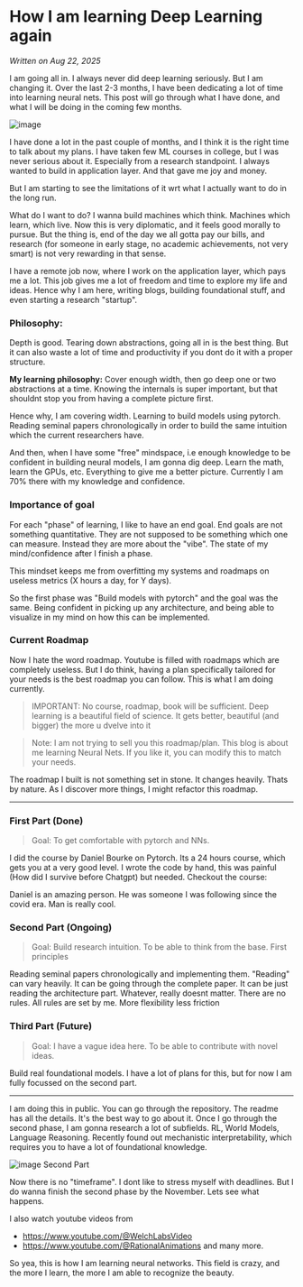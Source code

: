 # How I am learning Deep Learning again

*Written on Aug 22, 2025*

I am going all in. I always never did deep learning seriously. But I am changing it. Over the last 2-3 months, I have been dedicating a lot of time into learning neural nets. This post will go through what I have done, and what I will be doing in the coming few months.

![image](/articleimages/nn.png)

I have done a lot in the past couple of months, and I think it is the right time to talk about my plans. I have taken few ML courses in college, but I was never serious about it. Especially from a research standpoint. I always wanted to build in application layer. And that gave me joy and money.

But I am starting to see the limitations of it wrt what I actually want to do in the long run.

What do I want to do? I wanna build machines which think. Machines which learn, which live. Now this is very diplomatic, and it feels good morally to pursue. But the thing is, end of the day we all gotta pay our bills, and research (for someone in early stage, no academic achievements, not very smart) is not very rewarding in that sense. 

I have a remote job now, where I work on the application layer, which pays me a lot. This job gives me a lot of freedom and time to explore my life and ideas. Hence why I am here, writing blogs, building foundational stuff, and even starting a research "startup".

### Philosophy:
Depth is good. Tearing down abstractions, going all in is the best thing. But it can also waste a lot of time and productivity if you dont do it with a proper structure.

**My learning philosophy:** Cover enough width, then go deep one or two abstractions at a time. Knowing the internals is super important, but that shouldnt stop you from having a complete picture first. 

Hence why, I am covering width. Learning to build models using pytorch. Reading seminal papers chronologically in order to build the same intuition which the current researchers have.

And then, when I have some "free" mindspace, i.e enough knowledge to be confident in building neural models, I am gonna dig deep. Learn the math, learn the GPUs, etc. Everything to give me a better picture. Currently I am 70% there with my knowledge and confidence.

### Importance of goal
For each "phase" of learning, I like to have an end goal. End goals are not something quantitative. They are not supposed to be something which one can measure. Instead they are more about the "vibe". The state of my mind/confidence after I finish a phase. 

This mindset keeps me from overfitting my systems and roadmaps on useless metrics (X hours a day, for Y days).

So the first phase was "Build models with pytorch" and the goal was the same. Being confident in picking up any architecture, and being able to visualize in my mind on how this can be implemented.

### Current Roadmap
Now I hate the word roadmap. Youtube is filled with roadmaps which are completely useless. But I do think, having a plan specifically tailored for your needs is the best roadmap you can follow. This is what I am doing currently.

> IMPORTANT: No course, roadmap, book will be sufficient. Deep learning is a beautiful field of science. It gets better, beautiful (and bigger) the more u dvelve into it

> Note: I am not trying to sell you this roadmap/plan. This blog is about me learning Neural Nets. If you like it, you can modify this to match your needs.

The roadmap I built is not something set in stone. It changes heavily. Thats by nature. As I discover more things, I might refactor this roadmap. 

---

### First Part (Done)
> Goal: To get comfortable with pytorch and NNs.

I did the course by Daniel Bourke on Pytorch. Its a 24 hours course, which gets you at a very good level. I wrote the code by hand, this was painful (How did I survive before Chatgpt) but needed.
Checkout the course: 

Daniel is an amazing person. He was someone I was following since the covid era. Man is really cool.

### Second Part (Ongoing)
> Goal: Build research intuition. To be able to think from the base. First principles

Reading seminal papers chronologically and implementing them. "Reading" can vary heavily. It can be going through the complete paper. It can be just reading the architecture part. Whatever, really doesnt matter. There are no rules. All rules are set by me. More flexibility less friction

### Third Part (Future)
>Goal: I have a vague idea here. To be able to contribute with novel ideas.

Build real foundational models. I have a lot of plans for this, but for now I am fully focussed on the second part.

---


I am doing this in public. You can go through the repository. The readme has all the details. It's the best way to go about it. Once I go through the second phase, I am gonna research a lot of subfields. RL, World Models, Language Reasoning. Recently found out mechanistic interpretability, which requires you to have a lot of foundational knowledge.

![image](/articleimages/second_part.png)
Second Part

Now there is no "timeframe". I dont like to stress myself with deadlines. But I do wanna finish the second phase by the November. Lets see what happens.

I also watch youtube videos from
- https://www.youtube.com/@WelchLabsVideo
- https://www.youtube.com/@RationalAnimations
and many more.

So yea, this is how I am learning neural networks. This field is crazy, and the more I learn, the more I am able to recognize the beauty.